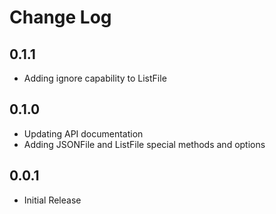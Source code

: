 # Change Log

## 0.1.1

 * Adding ignore capability to ListFile

## 0.1.0

 * Updating API documentation
 * Adding JSONFile and ListFile special methods and options

## 0.0.1

 * Initial Release
